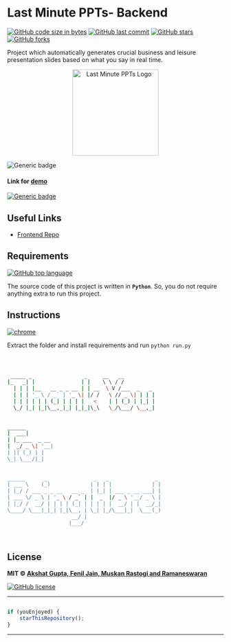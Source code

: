 # Last Minute PPTs- Backend

[![GitHub code size in bytes](https://img.shields.io/github/languages/code-size/ramaneswaran/LastMinutePPTFrontend?logo=github&style=social)](https://github.com/ramaneswaran/) [![GitHub last commit](https://img.shields.io/github/last-commit/ramaneswaran/LastMinutePPTFrontend?style=social&logo=git)](https://github.com/ramaneswaran/) [![GitHub stars](https://img.shields.io/github/stars/ramaneswaran/LastMinutePPTFrontend?style=social)](https://github.com/ramaneswaran/LastMinutePPTFrontend/stargazers) [![GitHub forks](https://img.shields.io/github/forks/ramaneswaran/LastMinutePPTFrontend?style=social&logo=git)](https://github.com/ramaneswaran/LastMinutePPTFrontend/network)

Project which automatically generates crucial business and leisure presentation slides based on what you say in real time.

<p align="center">
<a href="#!">
<img src="assets/img/logo.png" width="200px" alt="Last Minute PPTs Logo"/>
</a>
</p>

![Generic badge](https://img.shields.io/badge/Last_Minute-PPTs-orange) 

#### Link for [demo](https://lmppt.ramaneswaran.com) 
[![Generic badge](https://img.shields.io/badge/view-demo-orange)](https://lmppt.ramaneswaran.com)

## Useful Links

- [Frontend Repo](https://github.com/akshatvg/LastMinutePPTFrontend)

## Requirements

[![GitHub top language](https://img.shields.io/github/languages/top/ramaneswaran/LastMinutePPTFrontend?logo=css&style=social)](https://github.com/ramaneswaran/)

The source code of this project is written in **`Python`**. So, you do not require anything extra to run this project.

## Instructions

[![chrome](https://img.shields.io/badge/Open-index.html-lightgrey.svg?logo=google-chrome&style=popout&logoColor=red)](#!)

Extract the folder and install requirements and run `python run.py`



```bash



 _____ _                 _     __   __            
|_   _| |               | |    \ \ / /            
  | | | |__   __ _ _ __ | | __  \ V /___  _   _   
  | | | '_ \ / _` | '_ \| |/ /   \ // _ \| | | |  
  | | | | | | (_| | | | |   <    | | (_) | |_| |  
  \_/ |_| |_|\__,_|_| |_|_|\_\   \_/\___/ \__,_|  
                                                  
                                                  
______                                            
|  ___|                                           
| |_ ___  _ __                                    
|  _/ _ \| '__|                                   
| || (_) | |                                      
\_| \___/|_|                                      
                                                  
                                                  
______      _               _   _               _ 
| ___ \    (_)             | | | |             | |
| |_/ / ___ _ _ __   __ _  | |_| | ___ _ __ ___| |
| ___ \/ _ \ | '_ \ / _` | |  _  |/ _ \ '__/ _ \ |
| |_/ /  __/ | | | | (_| | | | | |  __/ | |  __/_|
\____/ \___|_|_| |_|\__, | \_| |_/\___|_|  \___(_)
                     __/ |                        
                    |___/                         

 


```

## License

**MIT &copy; [Akshat Gupta, Fenil Jain, Muskan Rastogi and Ramaneswaran](https://github.com/ramaneswaran/LastMinutePPTbackend/blob/master/LICENSE)**

[![GitHub license](https://img.shields.io/github/license/ramaneswaran/LastMinutePPTbackend?style=social&logo=github)](https://github.com/ramaneswaran/LastMinutePPTbackend/blob/master/LICENSE)

---------

```javascript

if (youEnjoyed) {
    starThisRepository();
}

```

-----------

